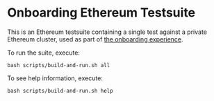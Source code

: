 Onboarding Ethereum Testsuite
=====================
This is an Ethereum testsuite containing a single test against a private Ethereum cluster, used as part of [the onboarding experience](https://github.com/kurtosis-tech/kurtosis-onboarding-experience).

To run the suite, execute:

```
bash scripts/build-and-run.sh all
```

To see help information, execute:

```
bash scripts/build-and-run.sh help
```
